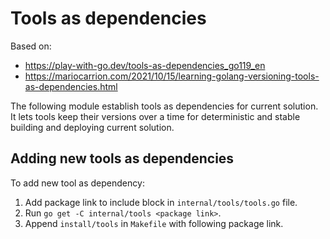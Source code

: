 # Tools as dependencies

Based on:
- https://play-with-go.dev/tools-as-dependencies_go119_en
- https://mariocarrion.com/2021/10/15/learning-golang-versioning-tools-as-dependencies.html

The following module establish tools as dependencies for current solution.
It lets tools keep their versions over a time for deterministic and stable building and deploying current solution.

## Adding new tools as dependencies

To add new tool as dependency:
1. Add package link to include block in `internal/tools/tools.go` file.
2. Run `go get -C internal/tools <package link>`.
3. Append `install/tools` in `Makefile` with following package link.
